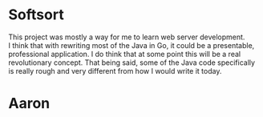 # Softsort
This project was mostly a way for me to learn web server development.  
I think that with rewriting most of the Java in Go, it could be a presentable, professional application.
I do think that at some point this will be a real revolutionary concept.
That being said, some of the Java code specifically is really rough and very different from how I would write it today.

# Aaron
